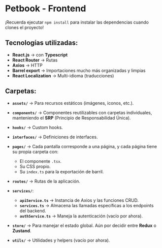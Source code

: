# Petbook - Frontend

¡Recuerda ejecutar `npm install` para instalar las dependencias cuando clones el proyecto!

## Tecnologías utilizadas:

- **React.js** → con **Typescript**
- **React Router** → Rutas
- **Axios** → HTTP
- **Barrel export** → Importaciones mucho más organizadas y limpias
- **React Localization** → Multi-idioma (traducciones)

## Carpetas:

- **`assets/`** → Para recursos estáticos (imágenes, iconos, etc.).

- **`components/`** → Componentes reutilizables con carpetas individuales, manteniendo el **SRP** (Principio de Responsabilidad Única).

- **`hooks/`** → Custom hooks.

- **`interfaces/`** → Definiciones de interfaces.

- **`pages/`** → Cada pantalla corresponde a una página, y cada página tiene su propia carpeta con:
  - El componente `.tsx`.
  - Su CSS propio.
  - Su `index.ts` para la exportación de barril.

- **`routes/`** → Rutas de la aplicación.

- **`services/`**:
  - **`apiService.ts`** → Instancia de Axios y las funciones CRUD.
  - **`services.ts`** → Almacena las llamadas específicas a los endpoints del backend.
  - **`authService.ts`** → Maneja la autenticación (vacío por ahora).

- **`store/`** → Para manejar el estado global. Aún por decidir entre **Redux** o **Zustand**.

- **`utils/`** → Utilidades y helpers (vacío por ahora).
